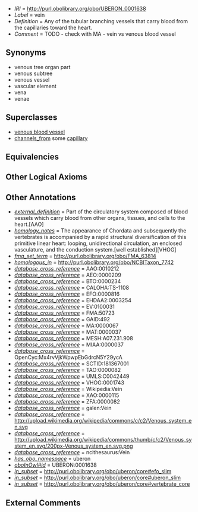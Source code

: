  * *IRI* = http://purl.obolibrary.org/obo/UBERON_0001638
 * *Label* = vein
 * *Definition* = Any of the tubular branching vessels that carry blood from the capillaries toward the heart.
 * *Comment* = TODO - check with MA - vein vs venous blood vessel

## Synonyms

 * venous tree organ part
 * venous subtree
 * venous vessel
 * vascular element
 * vena
 * venae

## Superclasses

 * [venous blood vessel](../../UBERON/20/UBERON_0003920.md)
 * [channels_from](../../core#channels/om/core#channels_from.md) some [capillary](../../UBERON/82/UBERON_0001982.md)

## Equivalencies


## Other Logical Axioms


## Other Annotations

 * *[external_definition](../../UBPROP/01/UBPROP_0000001.md)* = Part of the circulatory system composed of blood vessels which carry blood from other organs, tissues, and cells to the heart.[AAO]
 * *[homology_notes](../../UBPROP/03/UBPROP_0000003.md)* = The appearance of Chordata and subsequently the vertebrates is accompanied by a rapid structural diversification of this primitive linear heart: looping, unidirectional circulation, an enclosed vasculature, and the conduction system.[well established][VHOG]
 * *[fma_set_term](../../core#fma/rm/core#fma_set_term.md)* = http://purl.obolibrary.org/obo/FMA_63814
 * *[homologous_in](../../core#homologous/in/core#homologous_in.md)* = http://purl.obolibrary.org/obo/NCBITaxon_7742
 * *[database_cross_reference](../../ef/oboInOwl#hasDbXref.md)* = AAO:0010212
 * *[database_cross_reference](../../ef/oboInOwl#hasDbXref.md)* = AEO:0000209
 * *[database_cross_reference](../../ef/oboInOwl#hasDbXref.md)* = BTO:0000234
 * *[database_cross_reference](../../ef/oboInOwl#hasDbXref.md)* = CALOHA:TS-1108
 * *[database_cross_reference](../../ef/oboInOwl#hasDbXref.md)* = EFO:0000816
 * *[database_cross_reference](../../ef/oboInOwl#hasDbXref.md)* = EHDAA2:0003254
 * *[database_cross_reference](../../ef/oboInOwl#hasDbXref.md)* = EV:0100031
 * *[database_cross_reference](../../ef/oboInOwl#hasDbXref.md)* = FMA:50723
 * *[database_cross_reference](../../ef/oboInOwl#hasDbXref.md)* = GAID:492
 * *[database_cross_reference](../../ef/oboInOwl#hasDbXref.md)* = MA:0000067
 * *[database_cross_reference](../../ef/oboInOwl#hasDbXref.md)* = MAT:0000037
 * *[database_cross_reference](../../ef/oboInOwl#hasDbXref.md)* = MESH:A07.231.908
 * *[database_cross_reference](../../ef/oboInOwl#hasDbXref.md)* = MIAA:0000037
 * *[database_cross_reference](../../ef/oboInOwl#hasDbXref.md)* = OpenCyc:Mx4rvVjkWpwpEbGdrcN5Y29ycA
 * *[database_cross_reference](../../ef/oboInOwl#hasDbXref.md)* = SCTID:181367001
 * *[database_cross_reference](../../ef/oboInOwl#hasDbXref.md)* = TAO:0000082
 * *[database_cross_reference](../../ef/oboInOwl#hasDbXref.md)* = UMLS:C0042449
 * *[database_cross_reference](../../ef/oboInOwl#hasDbXref.md)* = VHOG:0001743
 * *[database_cross_reference](../../ef/oboInOwl#hasDbXref.md)* = Wikipedia:Vein
 * *[database_cross_reference](../../ef/oboInOwl#hasDbXref.md)* = XAO:0000115
 * *[database_cross_reference](../../ef/oboInOwl#hasDbXref.md)* = ZFA:0000082
 * *[database_cross_reference](../../ef/oboInOwl#hasDbXref.md)* = galen:Vein
 * *[database_cross_reference](../../ef/oboInOwl#hasDbXref.md)* = http://upload.wikimedia.org/wikipedia/commons/c/c2/Venous_system_en.svg
 * *[database_cross_reference](../../ef/oboInOwl#hasDbXref.md)* = http://upload.wikimedia.org/wikipedia/commons/thumb/c/c2/Venous_system_en.svg/200px-Venous_system_en.svg.png
 * *[database_cross_reference](../../ef/oboInOwl#hasDbXref.md)* = ncithesaurus:Vein
 * *[has_obo_namespace](../../ce/oboInOwl#hasOBONamespace.md)* = uberon
 * *[oboInOwl#id](../../id/oboInOwl#id.md)* = UBERON:0001638
 * *[in_subset](../../et/oboInOwl#inSubset.md)* = http://purl.obolibrary.org/obo/uberon/core#efo_slim
 * *[in_subset](../../et/oboInOwl#inSubset.md)* = http://purl.obolibrary.org/obo/uberon/core#uberon_slim
 * *[in_subset](../../et/oboInOwl#inSubset.md)* = http://purl.obolibrary.org/obo/uberon/core#vertebrate_core

## External Comments

